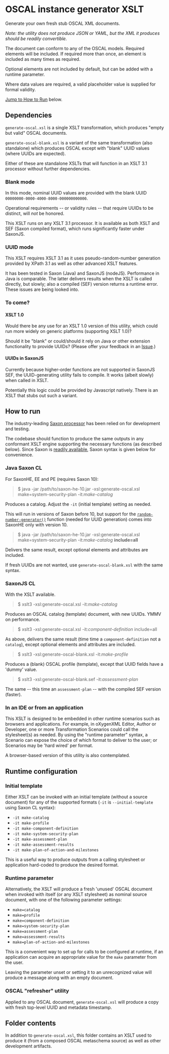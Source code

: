 # OSCAL instance generator XSLT

Generate your own fresh stub OSCAL XML documents.

*Note: the utility does not produce JSON or YAML, but the XML it produces should be readily convertible.*

The document can conform to any of the OSCAL models. Required elements will be included. If required more than once, an element is included as many times as required.

Optional elements are not included by default, but can be added with a runtime parameter.

Where data values are required, a valid placeholder value is supplied for formal validity.

[Jump to How to Run](#how-to-run) below.

## Dependencies

`generate-oscal.xsl` is a single XSLT transformation, which produces "empty but valid" OSCAL documents.

`generate-oscal-blank.xsl` is a variant of the same transformation (also standalone) which produces OSCAL except with "blank" UUID values (where UUIDs are expected).

Either of these are standalone XSLTs that will function in an XSLT 3.1 processor without further dependencies.

### Blank mode

In this mode, nominal UUID values are provided with the blank UUID `00000000-0000-4000-8000-000000000000`.

Operational requirements -- or validity rules -- that require UUIDs to be distinct, will *not* be honored.

This XSLT runs on any XSLT 3.1 processor. It is available as both XSLT and SEF (Saxon compiled format), which runs significantly faster under SaxonJS.

### UUID mode

This XSLT requires XSLT 3.1 as it uses pseudo-random-number generation provided by XPath 3.1 as well as other advanced XSLT features.

It has been tested in Saxon (Java) and SaxonJS (nodeJS). Performance in Java is comparable. The latter delivers results when the XSLT is called directly, but slowly; also a compiled (SEF) version returns a runtime error. These issues are being looked into.

### To come?

#### XSLT 1.0

Would there be any use for an XSLT 1.0 version of this utility, which could run more widely on generic platforms (supporting XSLT 1.0)?

Should it be "blank" or could/should it rely on Java or other extension functionality to provide UUIDs? (Please offer your feedback in an [Issue](https://github.com/usnistgov/oscal-tools/issues).)

#### UUIDs in SaxonJS

Currently because higher-order functions are not supported in SaxonJS SEF, the UUID-generating utility fails to compile. It works (albeit slowly) when called in XSLT.

Potentially this logic could be provided by Javascript natively. There is an XSLT that stubs out such a variant.

## How to run

The industry-leading [Saxon processor](https://www.saxonica.com/products/products.xml) has been relied on for development and testing.

The codebase should function to produce the same outputs in any conformant XSLT engine supporting the necessary functions (as described below). Since Saxon is [readily available](https://sourceforge.net/projects/saxon/files/Saxon-HE/10/Java/), Saxon syntax is given below for convenience.

### Java Saxon CL

For SaxonHE, EE and PE (requires Saxon 10):

>  $ java -jar /path/to/saxon-he-10.jar -xsl:generate-oscal.xsl make=system-security-plan -it:*make-catalog*
    
Produces a catalog. Adjust the `-it` (initial template) setting as needed.

This will run in versions of Saxon before 10, but support for the [`random-number-generator()`](https://www.w3.org/TR/xpath-functions-31/#func-random-number-generator) function (needed for UUID generation) comes into SaxonHE only with version 10.

>  $ java -jar /path/to/saxon-he-10.jar -xsl:generate-oscal.xsl make=system-security-plan -it:*make-catalog* **include=all**
    
Delivers the same result, except optional elements and attributes are included.

If fresh UUIDs are not wanted, use `generate-oscal-blank.xsl` with the same syntax.

### SaxonJS CL

With the XSLT available.

> $ xslt3 -xsl:generate-oscal.xsl -it:*make-catalog*

Produces an OSCAL catalog (template) document, with new UUIDs. YMMV on performance.

> $ xslt3 -xsl:generate-oscal.xsl -it:*component-definition* include=all

As above, delivers the same result (time time a `component-definition` not a `catalog`), except optional elements and attributes are included.

> $ xslt3 -xsl:generate-oscal-blank.xsl -it:*make-profile*

Produces a (blank) OSCAL profile (template), except that UUID fields have a 'dummy' value.

> $ xslt3 -xsl:generate-oscal-blank.sef -it:*assessment-plan*

The same -- this time an `assessment-plan` -- with the compiled SEF version (faster).

### In an IDE or from an application

This XSLT is designed to be embedded in other runtime scenarios such as browsers and applications. For example, in oXygenXML Editor, Author or Developer, one or more Transformation Scenarios could call the stylesheet(s) as needed. By using the "runtime parameter" syntax, a Scenario can expose the choice of which format to deliver to the user; or Scenarios may be 'hard wired' per format.

A browser-based version of this utility is also contemplated.

## Runtime configuration

### Initial template

Either XSLT can be invoked with an initial template (without a source document) for any of the supported formats (`-it` is `--initial-template` using Saxon CL syntax):

- `-it make-catalog` 
- `-it make-profile` 
- `-it make-component-definition` 
- `-it make-system-security-plan` 
- `-it make-assessment-plan` 
- `-it make-assessment-results` 
- `-it make-plan-of-action-and-milestones` 

This is a useful way to produce outputs from a calling stylesheet or application hard-coded to produce the desired format.

### Runtime parameter

Alternatively, the XSLT will produce a fresh 'unused' OSCAL document when invoked with itself (or any XSLT stylesheet) as nominal source document, with one of the following parameter settings:

- `make=catalog` 
- `make=profile` 
- `make=component-definition` 
- `make=system-security-plan` 
- `make=assessment-plan` 
- `make=assessment-results` 
- `make=plan-of-action-and-milestones` 

This is a convenient way to set up for calls to be configured at runtime, if an application can acquire an appropriate value for the `make` parameter from the user.

Leaving the parameter unset or setting it to an unrecognized value will produce a message along with an empty document.

### OSCAL "refresher" utility

Applied to any OSCAL document, `generate-oscal.xsl` will produce a copy with fresh top-level UUID and metadata timestamp.

## Folder contents

In addition to `generate-oscal.xsl`, this folder contains an XSLT used to produce it (from a composed OSCAL metaschema source) as well as other development artifacts.

